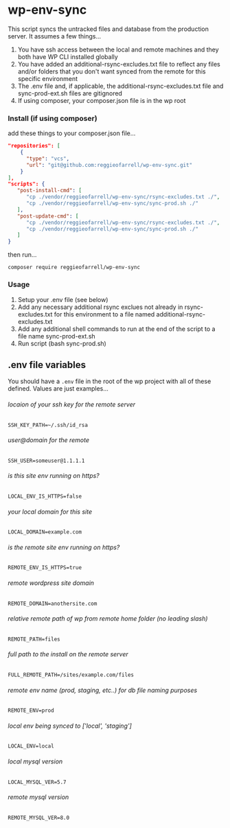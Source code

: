 # wp-env-sync

This script syncs the untracked files and database from the production server.
It assumes a few things...

1. You have ssh access between the local and remote machines and they both have WP CLI installed globally
2. You have added an additional-rsync-excludes.txt file to reflect any files and/or folders
   that you don't want synced from the remote for this specific environment
3. The .env file and, if applicable, the additional-rsync-excludes.txt file and sync-prod-ext.sh
   files are gitignored
4. If using composer, your composer.json file is in the wp root

### Install (if using composer)
add these things to your composer.json file...

```json
"repositories": [
    {
      "type": "vcs",
      "url": "git@github.com:reggieofarrell/wp-env-sync.git"
    }
],
"scripts": {
   "post-install-cmd": [
      "cp ./vendor/reggieofarrell/wp-env-sync/rsync-excludes.txt ./",
      "cp ./vendor/reggieofarrell/wp-env-sync/sync-prod.sh ./"
   ],
   "post-update-cmd": [
      "cp ./vendor/reggieofarrell/wp-env-sync/rsync-excludes.txt ./",
      "cp ./vendor/reggieofarrell/wp-env-sync/sync-prod.sh ./"
   ]
}
```
then run...

`composer require reggieofarrell/wp-env-sync`

### Usage
1. Setup your .env file (see below)
2. Add any necessary additional rsync exclues not already in rsync-excludes.txt for
   this environment to a file named additional-rsync-excludes.txt
3. Add any additional shell commands to run at the end of the script to a file name sync-prod-ext.sh
4. Run script (bash sync-prod.sh)

## .env file variables
You should have a `.env` file in the root of the wp project with all of these defined.  Values are just examples...

###### locaion of your ssh key for the remote server
`SSH_KEY_PATH=~/.ssh/id_rsa`
###### user@domain for the remote
`SSH_USER=someuser@1.1.1.1`
###### is this site env running on https?
`LOCAL_ENV_IS_HTTPS=false`
###### your local domain for this site
`LOCAL_DOMAIN=example.com`
###### is the remote site env running on https?
`REMOTE_ENV_IS_HTTPS=true`
###### remote wordpress site domain
`REMOTE_DOMAIN=anothersite.com`
###### relative remote path of wp from remote home folder (no leading slash)
`REMOTE_PATH=files`
###### full path to the install on the remote server
`FULL_REMOTE_PATH=/sites/example.com/files`
###### remote env name (prod, staging, etc..) for db file naming purposes
`REMOTE_ENV=prod`
###### local env being synced to ['local', 'staging']
`LOCAL_ENV=local`
###### local mysql version
`LOCAL_MYSQL_VER=5.7`
###### remote mysql version
`REMOTE_MYSQL_VER=8.0`
